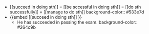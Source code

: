 - [[succeed in doing sth]] = [[be sccessful in doing sth]] = [[do sth successfully]] = [[manage to do sth]]
  background-color:: #533e7d
- {{embed [[succeed in doing sth]] }}
	- He has succeeded in passing the exam.
	  background-color:: #264c9b
